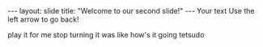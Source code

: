 <html>
 <head>
  <title> Test </title>
 </head>
 <body>
 ---
 layout: slide
 title: "Welcome to our second slide!"
 ---
 Your text
 Use the left arrow to go back!
 </body>
</html>

play it for me
stop turning it was like
how's it going
tetsudo
